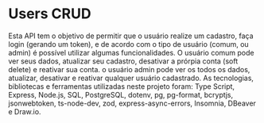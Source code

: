 # Users CRUD

Esta API tem o objetivo de permitir que o usuário realize um cadastro, faça login (gerando um token), e de acordo com o tipo de usuário (comum, ou admin) é possível utilizar algumas funcionalidades. O usuário comum pode ver seus dados, atualizar seu cadastro, desativar a prórpia conta (soft delete) e reativar sua conta. o usuário admin pode ver os todos os dados, atualizar, desativar e reativar qualquer usuário cadastrado. As tecnologias, bibliotecas e ferramentas utilizadas neste projeto foram: Type Script, Express, Node.js, SQL, PostgreSQL, dotenv, pg, pg-format, bcryptjs, jsonwebtoken, ts-node-dev, zod, express-async-errors, Insomnia, DBeaver e Draw.io.
